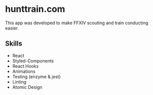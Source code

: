 # hunttrain.com

This app was developed to make FFXIV scouting and train conducting easier.

## Skills

* React
* Styled-Components
* React Hooks
* Animations
* Testing (enzyme & jest)
* Linting
* Atomic Design

